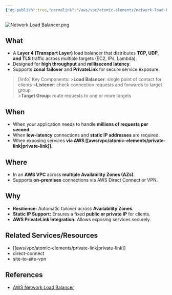 ```yaml
---
{"dg-publish":true,"permalink":"/aws/vpc/atomic-elements/network-load-balancer/","title":"Network Load Balancer"}
---
```


![Network Load Balancer.png](/img/user/aws/vpc/png/atomic-elements/Network%20Load%20Balancer.png)

## What
- A **Layer 4 (Transport Layer)** load balancer that distributes **TCP, UDP, and TLS** traffic across multiple targets (EC2, IPs, Lambda).
- Designed for **high throughput** and **millisecond latency**.
- Supports **zonal failover** and **PrivateLink** for secure service exposure.

> [!info] Key Components:
    >**Load Balancer**: single point of contact for clients 
    >**Listener**: check connection requests and forwards to target group  
    >**Target Group**: route requests to one or more targets

## When
- When your application needs to handle **millions of requests per second**.
- When **low-latency** connections and **static IP addresses** are required.
- When exposing services **via AWS [[aws/vpc/atomic-elements/private-link\|private-link]]**.

## Where
- In an **AWS VPC** across **multiple Availability Zones (AZs)**.
- Supports **on-premises** connections via AWS Direct Connect or VPN.

## Why
- **Resilience:** Automatic failover across **Availability Zones**.
- **Static IP Support:** Ensures a fixed **public or private IP** for clients.
- **AWS PrivateLink Integration:** Allows exposing services securely.

## Related Services/Resources
- [[aws/vpc/atomic-elements/private-link\|private-link]]
- direct-connect
- site-to-site-vpn

## References
- [AWS Network Load Balancer](https://docs.aws.amazon.com/elasticloadbalancing/latest/network/load-balancer-monitoring.html)

